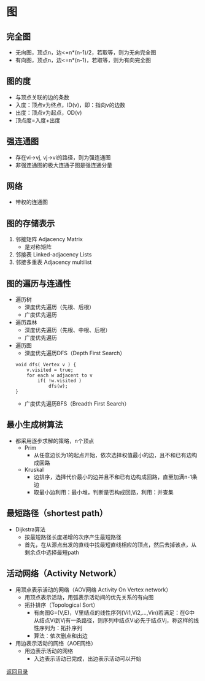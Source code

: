 # 图
## 完全图
* 无向图，顶点n，边<=n*(n-1)/2，若取等，则为无向完全图
* 有向图，顶点n，边<=n*(n-1)，若取等，则为有向完全图

## 图的度
* 与顶点关联的边的条数
* 入度：顶点v为终点，ID(v)，即：指向v的边数
* 出度：顶点v为起点，OD(v)
* 顶点度=入度+出度

## 强连通图
* 存在vi->vj, vj->vi的路径，则为强连通图
* 非强连通图的极大连通子图是强连通分量

## 网络
* 带权的连通图

## 图的存储表示
1. 邻接矩阵 Adjacency Matrix
    * 是对称矩阵
2. 邻接表 Linked-adjacency Lists
3. 邻接多重表 Adjacency multilist

## 图的遍历与连通性
* 遍历树
    * 深度优先遍历（先根、后根）
    * 广度优先遍历
* 遍历森林
    * 深度优先遍历（先根、中根、后根）
    * 广度优先遍历
* 遍历图
    * 深度优先遍历DFS（Depth First Search）
    ```
    void dfs( Vertex v ) {
        v.visited = true;
        for each w adjacent to v
            if( !w.visited )
                dfs(w);
    }
    ```
    * 广度优先遍历BFS（Breadth First Search）

## 最小生成树算法
* 都采用逐步求解的策略，n个顶点
    * Prim
        * 从任意边长为1的起点开始，依次选择权值最小的边，且不和已有边构成回路
    * Kruskal
        * 边排序，选择代价最小的边并且不和已有边构成回路，直至加满n-1条边
        * 取最小边利用：最小堆，判断是否构成回路，利用：并查集

## 最短路径（shortest path）
* Dijkstra算法
    * 按最短路径长度递增的次序产生最短路径
    * 首先，在从源点出发的直线中找最短直线相应的顶点，然后去掉该点，从剩余点中选择最短path

## 活动网络（Activity Network）
* 用顶点表示活动的网络（AOV网络 Activity On Vertex network）
    * 用顶点表示活动，用弧表示活动间的优先关系的有向图
    * 拓扑排序（Topological Sort）
        * 有向图G=(V,E)，V里结点的线性序列(Vi1,Vi2,...,Vin)若满足：在G中从结点Vi到Vj有一条路径，则序列中结点Vi必先于结点Vj，称这样的线性序列为：拓扑序列
        * 算法：依次删点和出边
* 用边表示活动的网络（AOE网络）
    * 用边表示活动的网络
        * 入边表示活动已完成，出边表示活动可以开始

[返回目录](../CONTENTS.md)